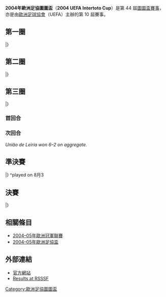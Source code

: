 **2004年歐洲足協圖圖盃**（**2004 UEFA Intertoto Cup**）是第 44
屆[圖圖盃賽事](../Page/歐洲足協圖圖盃.md "wikilink")，亦是由[歐洲足球協會](../Page/歐洲足球協會聯盟.md "wikilink")（UEFA）主辦的第
10 屆賽事。

## 第一圈

|}

## 第二圈

|}

## 第三圈

|}

### 首回合

### 次回合

*União de Leiria won 6–2 on aggregate.*

## 準決賽

|} ^played on 8月3

## 決賽

|}

## 相關條目

  - [2004–05年歐洲冠軍聯賽](../Page/2004–05年歐洲冠軍聯賽.md "wikilink")
  - [2004–05年歐洲足協盃](../Page/2004–05年歐洲足協盃.md "wikilink")

## 外部連結

  - [官方網站](http://www.uefa.com/competitions/IntertotoCup/history/Season=2004/intro.html)
  - [Results at RSSSF](http://www.rsssf.com/tablesu/uic04.html)

[Category:歐洲足協圖圖盃](https://zh.wikipedia.org/wiki/Category:歐洲足協圖圖盃 "wikilink")